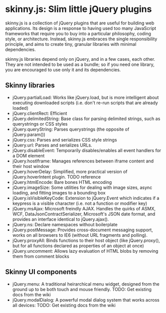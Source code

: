 skinny.js: Slim little jQuery plugins
===========================================
skinny.js is a collection of jQuery plugins that are useful for building web applications. Its design is a response to having used too many JavaScript frameworks that require you to buy into a particular philosophy, coding style, or architecture. Instead, skinny.js embraces the single responsibility principle, and aims to create tiny, granular libraries with minimal dependencies.

skinny.js libraries depend only on jQuery, and in a few cases, each other. They are not intended to be used as a bundle; so if you need one library, you are encouraged to use only it and its dependencies.

Skinny libraries
----------
* jQuery.partialLoad: Works like jQuery.load, but is more intelligent about executing downloaded scripts (i.e. don't re-run scripts that are already loaded)
* jQuery.clientRect: Efficient
* jQuery.delimitedString: Base class for parsing delimited strings, such as querystrings or CSS styles
* jQuery.queryString: Parses querystrings (the opposite of jQuery.param())
* jQuery.css: Parses and serializes CSS style strings
* jQuery.url: Parses and serializes URLs.
* jQuery.disableEvent: Temporarily disables/enables all event handlers for a DOM element
* jQuery.hostIframe: Manages references between iframe content and their host window
* jQuery.hoverDelay: Simplified, more practical version of jQuery.hoverIntent plugin. TODO reference
* jQuery.htmlEncode: Bare bones HTML encoding
* jQuery.imageSize: Some utilities for dealing with image sizes, async loading, and fitting images to a bounding box
* jQuery.isVisibleKeyCode: Extension to jQuery.Event which indicates if a keypress is a visible character (i.e. not a function or modifier key)
* jQuery.msAjax: Microsoft freindly AJAX. Handles the quirks of ASMX, WCF, DataJsonContractSerializer, Microsoft's JSON date format, and provides an interface identical to jQuery.ajax().
* jQuery.ns: Declare namespaces without boilerplate
* jQuery.postMessage: Provides cross-document messaging support, works on all browsers to IE6 (without URL fragments and polling).
* jQuery.proxyAll: Binds functions to their host object (like jQuery.proxy(), but for all functions declared as properties of an object at once)
* jQuery.uncomment: Allows lazy evaluation of HTML blobs by removing them from comment blocks

Skinny UI components
----------
* jQuery.menu: A traditional heirarchical menu widget, designed from the ground up to be both touch and mouse friendly. TODO: Get existing docs from the wiki
* jQuery.modalDialog: A powerful modal dialog system that works across all devices: TODO: Get existing docs from the wiki